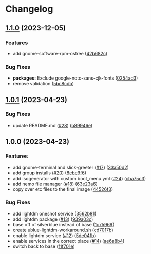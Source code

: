 # Changelog

## [1.1.0](https://github.com/ublue-os/budgie/compare/v1.0.1...v1.1.0) (2023-12-05)


### Features

* add gnome-software-rpm-ostree ([42b682c](https://github.com/ublue-os/budgie/commit/42b682cea4e4a4dc7f5034dd380d0c45aec9eaa1))


### Bug Fixes

* **packages:** Exclude google-noto-sans-cjk-fonts ([0254ad3](https://github.com/ublue-os/budgie/commit/0254ad383fed6e408b7de78334f7cd38424197f6))
* remove validation ([5bc8cdb](https://github.com/ublue-os/budgie/commit/5bc8cdb801e3f14c9fe85aa1d9f385fc4057b9e5))

## [1.0.1](https://github.com/ublue-os/budgie/compare/v1.0.0...v1.0.1) (2023-04-23)


### Bug Fixes

* update README.md ([#28](https://github.com/ublue-os/budgie/issues/28)) ([b89946e](https://github.com/ublue-os/budgie/commit/b89946e722dd62d6d3c96cd9d13c1bc278c7ee5f))

## 1.0.0 (2023-04-23)


### Features

* add gnome-terminal and slick-greeter ([#17](https://github.com/ublue-os/budgie/issues/17)) ([33a50d2](https://github.com/ublue-os/budgie/commit/33a50d218d7034523fafd7463494dae9a7f5d3a0))
* add group installs ([#20](https://github.com/ublue-os/budgie/issues/20)) ([8ebe9f6](https://github.com/ublue-os/budgie/commit/8ebe9f610be9e7d9b21df47d8c892fec33ba3a58))
* add isogenerator with custom boot_menu.yml ([#24](https://github.com/ublue-os/budgie/issues/24)) ([cba75c3](https://github.com/ublue-os/budgie/commit/cba75c3d0366a7cf08d10b50e4d9a78829c4e22d))
* add nemo file manager ([#18](https://github.com/ublue-os/budgie/issues/18)) ([63e23a6](https://github.com/ublue-os/budgie/commit/63e23a63bd5db8a9453d3879006ab5ade416388e))
* copy over etc files to the final image ([44526f3](https://github.com/ublue-os/budgie/commit/44526f314d5e692d3cc98dadaa968cce8a89fb6b))


### Bug Fixes

* add lightdm oneshot service ([3562b81](https://github.com/ublue-os/budgie/commit/3562b81bb9748988bc5f7d7a43602f3d7ebe0540))
* add lightdm package ([#13](https://github.com/ublue-os/budgie/issues/13)) ([939a03c](https://github.com/ublue-os/budgie/commit/939a03ce7132e5adee9d7316c4cd48a7a7e15e4f))
* base off of silverblue instead of base ([1c75969](https://github.com/ublue-os/budgie/commit/1c759692f8656bc36539ffccb8bbadaa24491ce4))
* create ublue-lightdm-workaround.sh ([cd7017b](https://github.com/ublue-os/budgie/commit/cd7017bbf0c3011ed8fc83d7ab2be976dbda1ee2))
* enable lightdm service ([#12](https://github.com/ublue-os/budgie/issues/12)) ([5de04fb](https://github.com/ublue-os/budgie/commit/5de04fbcaf562afdeb123673e44c85eac33e3fca))
* enable services in the correct place ([#14](https://github.com/ublue-os/budgie/issues/14)) ([ae6a8b4](https://github.com/ublue-os/budgie/commit/ae6a8b48de533537bee82c883e3b61d1dc9be3a3))
* switch back to base ([f1f701e](https://github.com/ublue-os/budgie/commit/f1f701ef17bc7b8d95e993525ecb8597d0b6185b))
